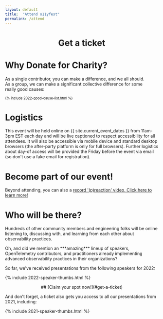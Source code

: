 ```yaml
---
layout: default
title:  "Attend o11yfest"
permalink: /attend
---
```


<div style="text-align:center;" markdown="1">

# Get a ticket

</div>
<link rel="stylesheet" type="text/css" href='https://css.tito.io/v1.1' />
<style type="text/css">
.tito-badge-link {
  display: none;
  visibility: hidden;
}
.tito-wrapper {
  color: #eee;
}
* {
  box-sizing: content-box;
}
</style>

<script src='https://js.tito.io/v1' async></script>

<tito-widget event="o11yfest/2022"></tito-widget>

<div class="flexbox">

<div style="flex:1;align-self:flex-start;min-width:350px;padding-right:2em;" markdown=1>

# Why Donate for Charity?

As a single contributor, you can make a difference, and we all should. As a group,
 we can make a significant collective difference for some really good causes:

<div style="font-size:0.8em;" markdown=1>

{% include 2022-good-cause-list.html %}

</div>

</div>
<div style="flex:1;align-self:flex-start;min-width:400px;" markdown=1>

# Logistics

This event will be held online on {{ site.current_event_dates }} from 11am-3pm EST each day and will be live captioned to respect accessibility for all attendees. It will also be accessible via mobile device and standard desktop browsers (the after-party platform is only for full browsers). Further logistics about day-of access will be provided the Friday before the event via email (so don't use a fake email for registration).

</div>

<div style="text-align:left;">

<h1>Become part of our event!</h1>
<p>
Beyond attending, you can also a <a href="/2022/preaction">record '(p)reaction' video. Click here to learn more!</a>
</p>


<h1>Who will be there?</h1>
<p>
Hundreds of other community members and engineering folks will be online listening to,
 discussing with, and learning from each other about observability practices.
</p>
<p>
Oh, and did we mention an ***amazing*** lineup of speakers, OpenTelemetry contributors,
 and practitioners already implementing advanced observability practices in their
 organizations?
</p>

So far, we've received presentations from the following speakers for 2022:

{% include 2022-speaker-thumbs.html %}

<div style="text-align:center;" markdown="1">
## [Claim your spot now!](#get-a-ticket)
</div>

<p>
And don't forget, a ticket also gets you access to all our presentations from 2021, including:

{% include 2021-speaker-thumbs.html %}

</p>
</div>
